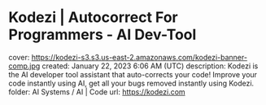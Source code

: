 # Kodezi | Autocorrect For Programmers - AI Dev-Tool

cover: https://kodezi-s3.s3.us-east-2.amazonaws.com/kodezi-banner-comp.jpg
created: January 22, 2023 6:06 AM (UTC)
description: Kodezi is the AI developer tool assistant that auto-corrects your code! Improve your code instantly using AI, get all your bugs removed instantly using Kodezi.
folder: AI Systems / AI | Code
url: https://kodezi.com
